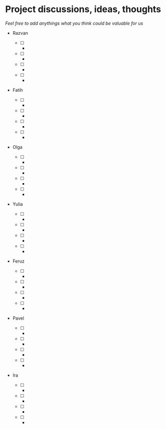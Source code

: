 # Project discussions, ideas, thoughts

_Feel free to add anythings what you think could be valuable for us_


-  Razvan

    - [ ] - 
    - [ ] - 
    - [ ] - 
    - [ ] - 

 - Fatih
 
    - [ ] - 
    - [ ] - 
    - [ ] - 
    - [ ] -
    
 - Olga 
 
    - [ ] - 
    - [ ] - 
    - [ ] - 
    - [ ] -
    
 
 
 - Yulia 
 
    - [ ] - 
    - [ ] - 
    - [ ] - 
    - [ ] -
    
 - Feruz
 
    - [ ] - 
    - [ ] - 
    - [ ] - 
    - [ ] -
    
    
 - Pavel
 
    - [ ] - 
    - [ ] - 
    - [ ] - 
    - [ ] -
    
    
 - Ira
 
    - [ ] - 
    - [ ] - 
    - [ ] - 
    - [ ] -
